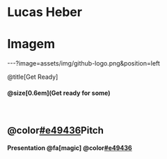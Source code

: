 # Lucas Heber

# Imagem

---?image=assets/img/github-logo.png&position=left

@title[Get Ready]

#### @size[0.6em](Get ready for some)

<br>

## @color[#e49436](Git)Pitch
#### Presentation @fa[magic] @color[#e49436](Magic)
